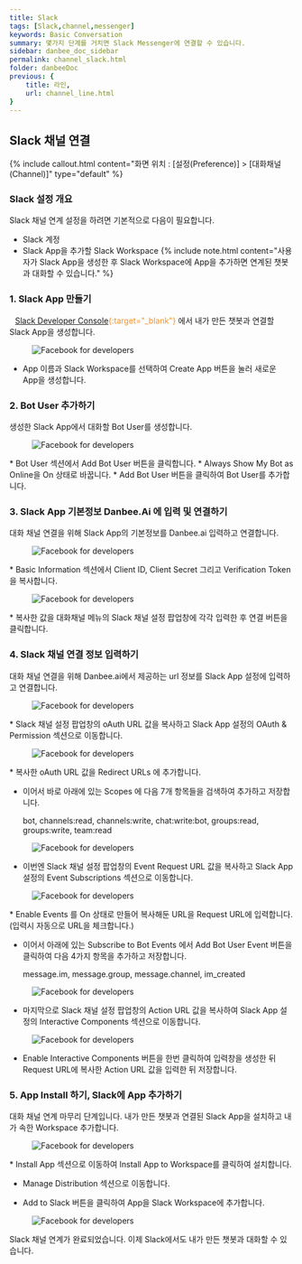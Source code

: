 ```yaml
---
title: Slack
tags: [Slack,channel,messenger]
keywords: Basic Conversation
summary: 몇가지 단계를 거치면 Slack Messenger에 연결할 수 있습니다.
sidebar: danbee_doc_sidebar
permalink: channel_slack.html
folder: danbeeDoc
previous: {
    title: 라인,
    url: channel_line.html
}
---
```


## Slack 채널 연결
 {% include callout.html content="화면 위치 : [설정(Preference)] > [대화채널(Channel)]" type="default" %} 


### Slack 설정 개요
Slack 채널 연계 설정을 하려면 기본적으로 다음이 필요합니다.

* Slack 계정
* Slack App을 추가할 Slack Workspace
{% include note.html content="사용자가 Slack App을 생성한 후 Slack Workspace에 App을 추가하면 연계된 챗봇과 대화할 수 있습니다." %}


### 1. Slack App 만들기
<span style="color:#f69023;"><i class="fa fa-external-link-square" aria-hidden="true" style="margin: 0px 5px"></i>[Slack Developer Console](https://api.slack.com/apps/new){:target="_blank"}</span> 에서 내가 만든 챗봇과 연결할 Slack App을 생성합니다.<figure><img class="docimage" src="images/channel/slack/slack_01_create_app.png" alt="Facebook for developers" style="max-width: 800px"></figure>
* App 이름과 Slack Workspace를 선택하여 Create App 버튼을 눌러 새로운 App을 생성합니다.


### 2. Bot User 추가하기
생성한 Slack App에서 대화할 Bot User를 생성합니다.
<figure><img class="docimage" src="images/channel/slack/slack_02_add_bot_user.png" alt="Facebook for developers" style="max-width: 800px"></figure>
* Bot User 섹션에서 Add Bot User 버튼을 클릭합니다.
* Always Show My Bot as Online을 On 상태로 바꿉니다.
* Add Bot User 버튼을 클릭하여 Bot User를 추가합니다.


### 3. Slack App 기본정보 Danbee.Ai 에 입력 및 연결하기
대화 채널 연결을 위해 Slack App의 기본정보를 Danbee.ai 입력하고 연결합니다.
<figure><img class="docimage" src="images/channel/slack/slack_03_basic_info.png" alt="Facebook for developers" style="max-width: 800px"></figure>
* Basic Information 섹션에서 Client ID, Client Secret 그리고 Verification Token 을 복사합니다.
<figure><img class="docimage" src="images/channel/slack/slack_03_basic_info_d.png" alt="Facebook for developers" style="max-width: 800px"></figure>
* 복사한 값을 대화채널 메뉴의 Slack 채널 설정 팝업창에 각각 입력한 후 연결 버튼을 클릭합니다.


### 4. Slack 채널 연결 정보 입력하기
대화 채널 연결을 위해 Danbee.ai에서 제공하는 url 정보를 Slack App 설정에 입력하고 연결합니다.

<figure><img class="docimage" src="images/channel/slack/slack_04_url.png" alt="Facebook for developers" style="max-width: 800px"></figure>
* Slack 채널 설정 팝업창의 oAuth URL 값을 복사하고 Slack App 설정의 OAuth & Permission 섹션으로 이동합니다.

<figure><img class="docimage" src="images/channel/slack/slack_04_url_auth.png" alt="Facebook for developers" style="max-width: 800px"></figure>
* 복사한 oAuth URL 값을 Redirect URLs 에 추가합니다.

* 이어서 바로 아래에 있는 Scopes 에 다음 7개 항목들을 검색하여 추가하고 저장합니다.

  bot, channels:read, channels:write, chat:write:bot, groups:read, groups:write, team:read
<figure><img class="docimage" src="images/channel/slack/slack_04_url_auth2.png" alt="Facebook for developers" style="max-width: 800px"></figure>

* 이번엔 Slack 채널 설정 팝업창의 Event Request URL 값을 복사하고 Slack App 설정의 Event Subscriptions 섹션으로 이동합니다.

<figure><img class="docimage" src="images/channel/slack/slack_04_url_requestUrl.png" alt="Facebook for developers" style="max-width: 800px"></figure>
* Enable Events 를 On 상태로 만들어 복사해둔 URL을 Request URL에 입력합니다.
(입력시 자동으로 URL을 체크합니다.)

* 이어서 아래에 있는 Subscribe to Bot Events 에서 Add Bot User Event 버튼을 클릭하여 다음 4가지 항목을 추가하고 저장합니다.

  message.im, message.group, message.channel, im_created  
<figure><img class="docimage" src="images/channel/slack/slack_04_url_requestUrl2.png" alt="Facebook for developers" style="max-width: 800px"></figure>

* 마지막으로 Slack 채널 설정 팝업창의 Action URL 값을 복사하여 Slack App 설정의 Interactive Components 섹션으로 이동합니다.

<figure><img class="docimage" src="images/channel/slack/slack_04_url_requestUrl3.png" alt="Facebook for developers" style="max-width: 800px"></figure>

* Enable Interactive Components 버튼을 한번 클릭하여 입력창을 생성한 뒤 Request URL에 복사한 Action URL 값을 입력한 뒤 저장합니다.


### 5. App Install 하기, Slack에 App 추가하기
대화 채널 연계 마무리 단계입니다. 내가 만든 챗봇과 연결된 Slack App을 설치하고 내가 속한 Workspace 추가합니다.

<figure><img class="docimage" src="images/channel/slack/slack_05_install_app.png" alt="Facebook for developers" style="max-width: 800px"></figure>
* Install App 섹션으로 이동하여 Install App to Workspace를 클릭하여 설치합니다.

* Manage Distribution 섹션으로 이동합니다.

* Add to Slack 버튼을 클릭하여 App을 Slack Workspace에 추가합니다. 
<figure><img class="docimage" src="images/channel/slack/slack_05_install_app2.png" alt="Facebook for developers" style="max-width: 800px"></figure>


Slack 채널 연계가 완료되었습니다. 이제 Slack에서도 내가 만든 챗봇과 대화할 수 있습니다.


